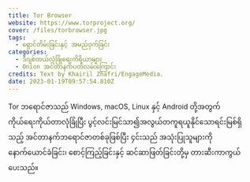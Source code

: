 ```yaml
---
title: Tor Browser
website: https://www.torproject.org/
cover: /files/torbrowser.jpg
tags:
  - ရှောင်တိမ်းခြင်းနှင့် အမည်ဝှက်ခြင်း
categories:
  - ဒီဂျစ်တယ်လုံခြုံရေးကိရိယာများ
  - Onion အင်တာနက်ပတ်လမ်းကြောင်း
credits: Text by Khairil Zhafri/EngageMedia.
date: 2023-01-19T09:57:54.810Z
---
```

Tor ဘရောင်ဇာသည် Windows, macOS, Linux နှင့် Android တို့အတွက် ကိုယ်ရေးကိုယ်တာလုံခြုံပြီး ပွင့်လင်းမြင်သာ၍အလွယ်တကူရယူနိုင်သောရင်းမြစ်ရှိသည့် အင်တာနက်ဘရောင်ဇာတစ်ခုဖြစ်ပြီး ၄င်းသည် အသုံးပြုသူများကို နောက်ယောင်ခံခြင်း၊ စောင့်ကြည့်ခြင်းနှင့် ဆင်ဆာဖြတ်ခြင်းတို့မှ တားဆီးကာကွယ်ပေးသည်။